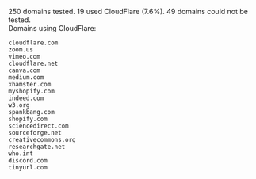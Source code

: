 250 domains tested. 19 used CloudFlare (7.6%). 49 domains could not be tested.<br>
Domains using CloudFlare:
```
cloudflare.com
zoom.us
vimeo.com
cloudflare.net
canva.com
medium.com
xhamster.com
myshopify.com
indeed.com
w3.org
spankbang.com
shopify.com
sciencedirect.com
sourceforge.net
creativecommons.org
researchgate.net
who.int
discord.com
tinyurl.com
```
	